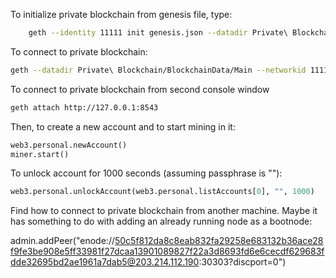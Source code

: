 
To initialize private blockchain from genesis file, type:

```sh
	geth --identity 11111 init genesis.json --datadir Private\ Blockchain/BlockchainData/Main
```

To connect to private blockchain:

```sh
geth --datadir Private\ Blockchain/BlockchainData/Main --networkid 11111 --rpc --rpcport 8543 --rpcaddr 127.0.0.1 --rpccorsdomain "*" --rpcapi "eth,net,web3,personal,miner" console < admin.addPeer("enode://9137389b92b6ff262c71c29cb9023293753b672d26cb5a7eae2e64c0b289734f0ac2f0aa65bb700a06447e6480ca17376a0f7f8eac13e470c6fd6efad3840b75@203.214.112.190:60006?discport=0")

```

To connect to private blockchain from second console window

```sh
geth attach http://127.0.0.1:8543
```

Then, to create a new account and to start mining in it:

```py
web3.personal.newAccount()
miner.start()
```

To unlock account for 1000 seconds (assuming passphrase is ""):

```py
web3.personal.unlockAccount(web3.personal.listAccounts[0], "", 1000)
```



Find how to connect to private blockchain from another machine. Maybe it has something to do with 
adding an already running node as a bootnode:

admin.addPeer("enode://50c5f812da8c8eab832fa29258e683132b36ace28f9fe3be908e5ff33981f27dcaa13901089827f22a3d8693fd6e6cecdf629683fdde32695bd2ae1961a7dab5@203.214.112.190:30303?discport=0")
